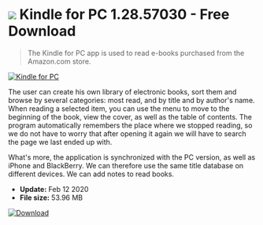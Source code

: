 # ![](https://cdn.softexe.net/static/icon/win.gif) Kindle for PC 1.28.57030  - Free Download

> The Kindle for PC app is used to read e-books purchased from the Amazon.com store.

[![Kindle for PC](https://gallery.dpcdn.pl/imgc/Tools/64618/g_-_420x350_1.5_-_x20160105175633_0.png)](https://softexe.net/win/business/documents/kindle-for-pc:pRcgg.html)

The user can create his own library of electronic books, sort them and browse by several categories: most read, and by title and by author's name. When reading a selected item, you can use the menu to move to the beginning of the book, view the cover, as well as the table of contents. The program automatically remembers the place where we stopped reading, so we do not have to worry that after opening it again we will have to search the page we last ended up with.
 
 What's more, the application is synchronized with the PC version, as well as iPhone and BlackBerry. We can therefore use the same title database on different devices. We can add notes to read books.


- **Update:** Feb 12 2020
- **File size:** 53.96 MB

[![Download](https://cdn.softexe.net/static/img/download.png)](https://softexe.net/win/business/documents/kindle-for-pc:pRcgg.html)

